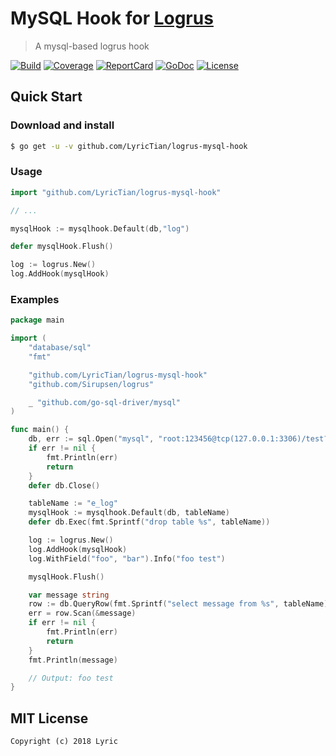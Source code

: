 # MySQL Hook for [Logrus](https://github.com/sirupsen/logrus)

> A mysql-based logrus hook

[![Build][Build-Status-Image]][Build-Status-Url] [![Coverage][Coverage-Image]][Coverage-Url] [![ReportCard][reportcard-image]][reportcard-url] [![GoDoc][godoc-image]][godoc-url] [![License][license-image]][license-url]

## Quick Start

### Download and install

```bash
$ go get -u -v github.com/LyricTian/logrus-mysql-hook
```

### Usage

```go
import "github.com/LyricTian/logrus-mysql-hook"

// ...

mysqlHook := mysqlhook.Default(db,"log")

defer mysqlHook.Flush()

log := logrus.New()
log.AddHook(mysqlHook)
```

### Examples

```go
package main

import (
	"database/sql"
	"fmt"

	"github.com/LyricTian/logrus-mysql-hook"
	"github.com/Sirupsen/logrus"

	_ "github.com/go-sql-driver/mysql"
)

func main() {
	db, err := sql.Open("mysql", "root:123456@tcp(127.0.0.1:3306)/test?charset=utf8")
	if err != nil {
		fmt.Println(err)
		return
	}
	defer db.Close()

	tableName := "e_log"
	mysqlHook := mysqlhook.Default(db, tableName)
	defer db.Exec(fmt.Sprintf("drop table %s", tableName))

	log := logrus.New()
	log.AddHook(mysqlHook)
	log.WithField("foo", "bar").Info("foo test")

	mysqlHook.Flush()

	var message string
	row := db.QueryRow(fmt.Sprintf("select message from %s", tableName))
	err = row.Scan(&message)
	if err != nil {
		fmt.Println(err)
		return
	}
	fmt.Println(message)

	// Output: foo test
}
```

## MIT License

    Copyright (c) 2018 Lyric

[Build-Status-Url]: https://travis-ci.org/LyricTian/logrus-mysql-hook
[Build-Status-Image]: https://travis-ci.org/LyricTian/logrus-mysql-hook.svg?branch=master
[Coverage-Url]: https://coveralls.io/github/LyricTian/logrus-mysql-hook?branch=master
[Coverage-Image]: https://coveralls.io/repos/github/LyricTian/logrus-mysql-hook/badge.svg?branch=master
[reportcard-url]: https://goreportcard.com/report/github.com/LyricTian/logrus-mysql-hook
[reportcard-image]: https://goreportcard.com/badge/github.com/LyricTian/logrus-mysql-hook
[godoc-url]: https://godoc.org/github.com/LyricTian/logrus-mysql-hook
[godoc-image]: https://godoc.org/github.com/LyricTian/logrus-mysql-hook?status.svg
[license-url]: http://opensource.org/licenses/MIT
[license-image]: https://img.shields.io/npm/l/express.svg